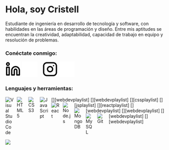 # Hola, soy Cristell
Estudiante de ingeniería en desarrollo de tecnología y software, con habilidades en las áreas de programación y diseño. Entre mis aptitudes se encuentran la creatividad, adaptabilidad, capacidad de trabajo en equipo y resolución de problemas. 

### Conéctate conmigo:

[![website](./img/linkedin-light.svg)](https://www.linkedin.com/in/cristell-naranjo-esponda-78a0001b9#gh-light-mode-only)
[![website](./img/linkedin-dark.svg)](https://www.linkedin.com/in/cristell-naranjo-esponda-78a0001b9#gh-dark-mode-only)
&nbsp;&nbsp;
[![website](./img/instagram-light.svg)](https://www.instagram.com/cristellnaranjo#gh-light-mode-only)
[![website](./img/instagram-dark.svg)](https://www.instagram.com/cristellnaranjo#gh-dark-mode-only)

### Lenguajes y herramientas:

[<img align="left" alt="Visual Studio Code" width="26px" src="https://cdn.jsdelivr.net/gh/devicons/devicon/icons/vscode/vscode-original.svg" style="padding-right:10px;" />][webdevplaylist]
[<img align="left" alt="HTML5" width="26px" src="https://cdn.jsdelivr.net/gh/devicons/devicon/icons/html5/html5-original.svg" style="padding-right:10px;" />][webdevplaylist]
[<img align="left" alt="CSS3" width="26px" src="https://cdn.jsdelivr.net/gh/devicons/devicon/icons/css3/css3-original.svg" style="padding-right:10px;" />][cssplaylist]
[<img align="left" alt="JavaScript" width="26px" src="https://cdn.jsdelivr.net/gh/devicons/devicon/icons/javascript/javascript-original.svg" style="padding-right:10px;" />][jsplaylist]
[<img align="left" alt="React" width="26px" src="https://cdn.jsdelivr.net/gh/devicons/devicon/icons/react/react-original.svg" style="padding-right:10px;" />][reactplaylist]
[<img align="left" alt="Node.js" width="26px" src="https://cdn.jsdelivr.net/gh/devicons/devicon/icons/nodejs/nodejs-original.svg" style="padding-right:10px;" />][webdevplaylist]
[<img align="left" alt="MongoDB" width="26px" src="https://cdn.jsdelivr.net/gh/devicons/devicon/icons/mongodb/mongodb-original.svg" style="padding-right:10px;" />][webdevplaylist]
[<img align="left" alt="MySQL" width="26px" src="https://cdn.jsdelivr.net/gh/devicons/devicon/icons/mysql/mysql-original.svg" style="padding-right:10px;" />][webdevplaylist]
[<img align="left" alt="Git" width="26px" src="https://cdn.jsdelivr.net/gh/devicons/devicon/icons/git/git-original.svg" style="padding-right:10px;" />][webdevplaylist]


<br />
<br />

<img src="https://github-readme-stats.vercel.app/api?username=cristellnaranjo&&show_icons=true&title_color=ffffff&icon_color=bb2acf&text_color=daf7dc&bg_color=151515">

